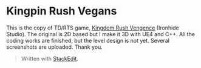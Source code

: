 
# Kingpin Rush Vegans

This is the copy of TD/RTS game, [Kingdom Rush Vengence](https://www.youtube.com/watch?v=hTdWNCxofTc) (Ironhide Studio).
The original is 2D based but I make it 3D with UE4 and C++.
All the coding works are finished, but the level design is not yet.
Several screenshots are uploaded.
Thank you.

> Written with [StackEdit](https://stackedit.io/).

